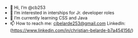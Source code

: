 - 👋 Hi, I’m @cb253
- 👀 I’m interested in interships for Jr. developer roles
- 🌱 I’m currently learning CSS and Java
- 📫 How to reach me: cjbelarde253@gmail.com LinkedIn:(https://www.linkedin.com/in/christian-belarde-b7a454156/)

<!---
cb253/cb253 is a ✨ special ✨ repository because its `README.md` (this file) appears on your GitHub profile.
You can click the Preview link to take a look at your changes.
--->
